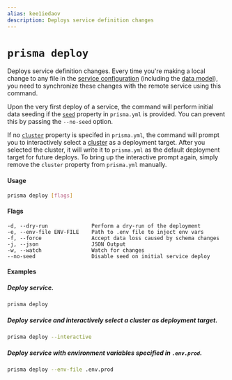```yaml
---
alias: kee1iedaov
description: Deploys service definition changes
---
```


# `prisma deploy`

Deploys service definition changes. Every time you're making a local change to any file in the [service configuration](!alias-ieshoo5ohm) (including the [data model](!alias-eiroozae8u)), you need to synchronize these changes with the remote service using this command.

Upon the very first deploy of a service, the command will perform initial data seeding if the [`seed`](!alias-ufeshusai8#seed-optional) property in `prisma.yml` is provided. You can prevent this by passing the `--no-seed` option.

If no [`cluster`](!alias-ufeshusai8#cluster-optional) property is specifed in `prisma.yml`, the command will prompt you to interactively select a [cluster](!alias-eu2ood0she) as a deployment target. After you selected the cluster, it will write it to `prisma.yml` as the default deployment target for future deploys. To bring up the interactive prompt again, simply remove the `cluster` property from `prisma.yml` manually.

<!-- If no [`cluster`](!alias-ufeshusai8#cluster-optional) property is specifed in `prisma.yml`, the command will prompt you to interactively select a [cluster](!alias-eu2ood0she) as a deployment target. After you selected the cluster, it will write it to `prisma.yml` as the default deployment target for future deploys. To bring up the interactive prompt again, either remove the `cluster` property manually or pass the `--interactive` option to the command. -->

#### Usage

```sh
prisma deploy [flags]
```

#### Flags

```
-d, --dry-run              Perform a dry-run of the deployment
-e, --env-file ENV-FILE    Path to .env file to inject env vars
-f, --force                Accept data loss caused by schema changes
-j, --json                 JSON Output
-w, --watch                Watch for changes
--no-seed                  Disable seed on initial service deploy
```

<!--

```
-d, --dry-run              Perform a dry-run of the deployment
-e, --env-file ENV-FILE    Path to .env file to inject env vars
-f, --force                Accept data loss caused by schema changes
-i, --interactive          Force interactive mode to select the cluster
-j, --json                 JSON Output
-w, --watch                Watch for changes
--no-seed                  Disable seed on initial service deploy
```

-->

#### Examples

##### Deploy service.

```sh
prisma deploy
```

##### Deploy service and interactively select a cluster as deployment target.

```sh
prisma deploy --interactive
```

##### Deploy service with environment variables specified in `.env.prod`.

```sh
prisma deploy --env-file .env.prod
```
